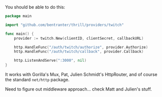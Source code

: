 You should be able to do this:

```go
package main

import "github.com/bentranter/thrill/providers/twitch"

func main() {
    provider := twitch.New(clientID, clientSecret, callbackURL)

    http.HandleFunc("/auth/twitch/authorize", provider.Authorize)
    http.HandleFunc("/auth/twitch/callback", provider.Callback)

    http.ListenAndServe(":3000", nil)
}
```

It works with Gorilla's Mux, Pat, Julien Schmidt's HttpRouter, and of course the standard `net/http` package.

Need to figure out middleware approach... check Matt and Julien's stuff.
